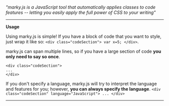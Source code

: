 *"marky.js is a JavaScript tool that automatically applies classes to code features -- letting you easily apply the full power of CSS to your writing"*

---

**Usage**

Using marky.js is simple! If you have a block of code that you want to style, just wrap it like so: 
`<div class="codeSection"> var x=5; </div>`.


marky.js can span multiple lines, so if you have a large section of code **you only need to say so once**.
```
<div class="codeSection">
... 
</div>
```


If you don't specify a language, marky.js will try to interpret the language and features for you; however, **you can always specify the language**.
`<div class="codeSection" language="JavaScript"> ... </div>`

---
